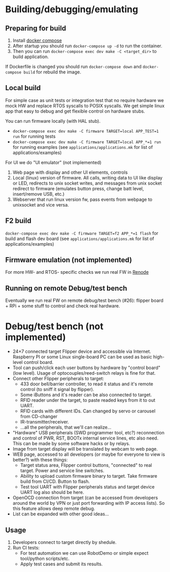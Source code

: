 # Building/debugging/emulating

## Preparing for build

1. Install [docker compose](https://docs.docker.com/compose/install/)
2. After startup you should run `docker-compose up -d` to run the container.
3. Then you can run `docker-compose exec dev make -C <target_dir>` to build application.

If Dockerfile is changed you should run `docker-compose down` and `docker-compose build` for rebuild the image.

## Local build

For simple case as unit tests or integration test that no require hardware we mock HW and replace RTOS syscalls to POSIX syscalls. We get simple linux app that easy to debug and get flexible control on hardware stubs.

You can run firmware locally (with HAL stub).

* `docker-compose exec dev make -C firmware TARGET=local APP_TEST=1 run` for running tests
* `docker-compose exec dev make -C firmware TARGET=local APP_*=1 run` for running examples (see `applications/applications.mk` for list of applications/examples)

For UI we do "UI emulator" (not implemented)

1. Web page with display and other UI elements, controls
2. Local (linux) version of firmware. All calls, writing data to UI like display or LED, redirects to unix socket writes, and messages from unix socket redirect to firmware (emulates button press, change batt level, insert/remove USB, etc.)
3. Webserver that run linux version fw, pass events from webpage to unixsocket and vice versa.

## F2 build

`docker-compose exec dev make -C firmware TARGET=f2 APP_*=1 flash` for build and flash dev board (see `applications/applications.mk` for list of applications/examples)

## Firmware emulation (not implemented)

For more HW- and RTOS- specific checks we run real FW in [Renode](https://interrupt.memfault.com/blog/intro-to-renode)

## Running on remote Debug/test bench

Eventually we run real FW on remote debug/test bench (#26): flipper board + RPi + some stuff to control and check real hardware.

# Debug/test bench (not implemented)

* 24×7 connected target Flipper device and accessible via Internet. Raspberry PI or some Linux single-board PC can be used as basic high-level control board.
* Tool can push/click each user buttons by hardware by "control board" (low level). Usage of optocouples/reed-switch relays is fine for that.
* Connect other Flipper peripherals to target:
	* 433 door bell/barrier controller, to read it status and it's remote control (to sniff it signal by flipper).
	* Some iButtons and it's reader can be also connected to target.
	* RFID reader under the target, to paste readed keys from it to out UART.
	* RFID cards with different IDs. Can changed by servo or carousel from CD-changer
	* IR-transmitter/receiver.
	* ...all the peripherals, that we'll can realize...
* "Hardware" USB peripherals (SWD programmer tool, etc?) reconnection and control of PWR, RST, BOOTx internal service lines, etc also need. This can be made by some software hacks or by relays.
* Image from target display will be translated by webcam to web page.
* WEB page, accessed to all developers (or maybe for everyone to view is better?) with these things:
	* Target status area, Flipper control buttons, "connected" to real target. Power and service line switches.
	* Ability to upload custom firmware binary to target. Take firmware build from CI/CD. Button to flash.
	* Test tool UART with Flipper peripherals status and target device UART log also should be here.
* OpenOCD connection from target (can be accessed from developers around the world by VPN or just port forwarding with IP access lists). So this feature allows deep remote debug.
* List can be expanded with other good ideas...

## Usage

1. Developers connect to target directly by shedule.
2. Run CI tests:
	* For test automation we can use RobotDemo or simple expect tool/python scripts/etc.
	* Apply test cases and submit its results.
